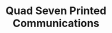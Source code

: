 ---
title: "Quad Seven Printed Communications"
url: /denver/quad-seven-printed-communications/
shop: copyshop
---